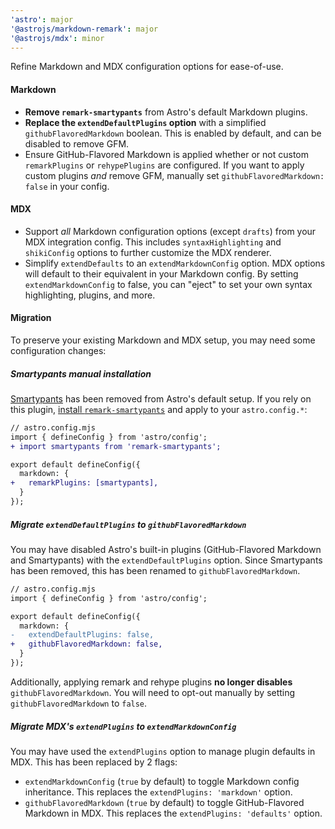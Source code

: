 ```yaml
---
'astro': major
'@astrojs/markdown-remark': major
'@astrojs/mdx': minor
---
```


Refine Markdown and MDX configuration options for ease-of-use.

#### Markdown

- **Remove `remark-smartypants`** from Astro's default Markdown plugins.
- **Replace the `extendDefaultPlugins` option** with a simplified `githubFlavoredMarkdown` boolean. This is enabled by default, and can be disabled to remove GFM.
- Ensure GitHub-Flavored Markdown is applied whether or not custom `remarkPlugins` or `rehypePlugins` are configured. If you want to apply custom plugins _and_ remove GFM, manually set `githubFlavoredMarkdown: false` in your config.

#### MDX

- Support _all_ Markdown configuration options (except `drafts`) from your MDX integration config. This includes `syntaxHighlighting` and `shikiConfig` options to further customize the MDX renderer.
- Simplify `extendDefaults` to an `extendMarkdownConfig` option. MDX options will default to their equivalent in your Markdown config. By setting `extendMarkdownConfig` to false, you can "eject" to set your own syntax highlighting, plugins, and more.

#### Migration

To preserve your existing Markdown and MDX setup, you may need some configuration changes:

##### Smartypants manual installation

[Smartypants](https://github.com/silvenon/remark-smartypants) has been removed from Astro's default setup. If you rely on this plugin, [install `remark-smartypants`](https://github.com/silvenon/remark-smartypants#installing) and apply to your `astro.config.*`:

```diff
// astro.config.mjs
import { defineConfig } from 'astro/config';
+ import smartypants from 'remark-smartypants';

export default defineConfig({
  markdown: {
+   remarkPlugins: [smartypants],
  }
});
```

##### Migrate `extendDefaultPlugins` to `githubFlavoredMarkdown`

You may have disabled Astro's built-in plugins (GitHub-Flavored Markdown and Smartypants) with the `extendDefaultPlugins` option. Since Smartypants has been removed, this has been renamed to `githubFlavoredMarkdown`.

```diff
// astro.config.mjs
import { defineConfig } from 'astro/config';

export default defineConfig({
  markdown: {
-   extendDefaultPlugins: false,
+   githubFlavoredMarkdown: false,
  }
});
```


Additionally, applying remark and rehype plugins **no longer disables** `githubFlavoredMarkdown`. You will need to opt-out manually by setting `githubFlavoredMarkdown` to `false`.

##### Migrate MDX's `extendPlugins` to `extendMarkdownConfig`

You may have used the `extendPlugins` option to manage plugin defaults in MDX. This has been replaced by 2 flags:
- `extendMarkdownConfig` (`true` by default) to toggle Markdown config inheritance. This replaces the `extendPlugins: 'markdown'` option.
- `githubFlavoredMarkdown` (`true` by default) to toggle GitHub-Flavored Markdown in MDX. This replaces the `extendPlugins: 'defaults'` option.
